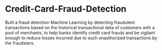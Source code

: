 # Credit-Card-Fraud-Detection
Built a fraud detection Machine Learning by detecting fraudulent transactions based on the historical transactional data of customers with a pool of merchants, to help banks identify credit card frauds and be vigilant enough to reduce losses incurred due to such unauthorized transactions by the fraudsters.
